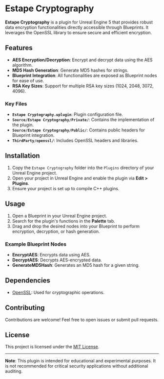 # Estape Cryptography

**Estape Cryptography** is a plugin for Unreal Engine 5 that provides robust data encryption functionalities directly accessible through Blueprints. It leverages the OpenSSL library to ensure secure and efficient encryption.

## Features

- **AES Encryption/Decryption**: Encrypt and decrypt data using the AES algorithm.
- **MD5 Hash Generation**: Generate MD5 hashes for strings.
- **Blueprint Integration**: All functionalities are exposed as Blueprint nodes for ease of use.
- **RSA Key Sizes**: Support for multiple RSA key sizes (1024, 2048, 3072, 4096).

### Key Files

- **`Estape Cryptography.uplugin`**: Plugin configuration file.
- **`Source/Estape Cryptography/Private/`**: Contains the implementation of the plugin.
- **`Source/Estape Cryptography/Public/`**: Contains public headers for Blueprint integration.
- **`ThirdParty/openssl/`**: Includes OpenSSL headers and libraries.

## Installation

1. Copy the `Estape Cryptography` folder into the `Plugins` directory of your Unreal Engine project.
2. Open your project in Unreal Engine and enable the plugin via **Edit > Plugins**.
3. Ensure your project is set up to compile C++ plugins.

## Usage

1. Open a Blueprint in your Unreal Engine project.
2. Search for the plugin's functions in the **Palette** tab.
3. Drag and drop the desired nodes into your Blueprint to perform encryption, decryption, or hash generation.

### Example Blueprint Nodes

- **EncryptAES**: Encrypts data using AES.
- **DecryptAES**: Decrypts AES-encrypted data.
- **GenerateMD5Hash**: Generates an MD5 hash for a given string.

## Dependencies

- [OpenSSL](https://www.openssl.org/): Used for cryptographic operations.

## Contributing

Contributions are welcome! Feel free to open issues or submit pull requests.

## License

This project is licensed under the [MIT License](LICENSE).

---

**Note**: This plugin is intended for educational and experimental purposes. It is not recommended for critical security applications without additional auditing.